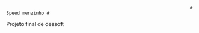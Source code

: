                                                                         # Speed menzinho #

Projeto final de dessoft


